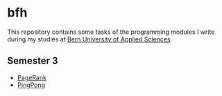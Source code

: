 # bfh

This repository contains some tasks of the programming modules I write during my studies at [Bern University of Applied Sciences](https://www.bfh.ch).

## Semester 3

* [PageRank](PageRank)
* [PingPong](PingPong)
